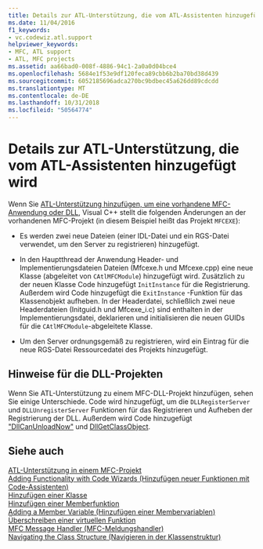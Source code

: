 ```yaml
---
title: Details zur ATL-Unterstützung, die vom ATL-Assistenten hinzugefügt wird
ms.date: 11/04/2016
f1_keywords:
- vc.codewiz.atl.support
helpviewer_keywords:
- MFC, ATL support
- ATL, MFC projects
ms.assetid: aa66bad0-008f-4886-94c1-2a0a0d04bce4
ms.openlocfilehash: 5684e1f53e9df120feca89cbb6b2ba70bd38d439
ms.sourcegitcommit: 6052185696adca270bc9bdbec45a626dd89cdcdd
ms.translationtype: MT
ms.contentlocale: de-DE
ms.lasthandoff: 10/31/2018
ms.locfileid: "50564774"
---
```

# <a name="details-of-atl-support-added-by-the-atl-wizard"></a>Details zur ATL-Unterstützung, die vom ATL-Assistenten hinzugefügt wird

Wenn Sie [ATL-Unterstützung hinzufügen, um eine vorhandene MFC-Anwendung oder DLL](../../mfc/reference/adding-atl-support-to-your-mfc-project.md), Visual C++ stellt die folgenden Änderungen an der vorhandenen MFC-Projekt (in diesem Beispiel heißt das Projekt `MFCEXE`):

- Es werden zwei neue Dateien (einer IDL-Datei und ein RGS-Datei verwendet, um den Server zu registrieren) hinzugefügt.

- In den Hauptthread der Anwendung Header- und Implementierungsdateien Dateien (Mfcexe.h und Mfcexe.cpp) eine neue Klasse (abgeleitet von `CAtlMFCModule`) hinzugefügt wird. Zusätzlich zu der neuen Klasse Code hinzugefügt `InitInstance` für die Registrierung. Außerdem wird Code hinzugefügt die `ExitInstance` -Funktion für das Klassenobjekt aufheben. In der Headerdatei, schließlich zwei neue Headerdateien (Initguid.h und Mfcexe_i.c) sind enthalten in der Implementierungsdatei, deklarieren und initialisieren die neuen GUIDs für die `CAtlMFCModule`-abgeleitete Klasse.

- Um den Server ordnungsgemäß zu registrieren, wird ein Eintrag für die neue RGS-Datei Ressourcedatei des Projekts hinzugefügt.

## <a name="notes-for-dll-projects"></a>Hinweise für die DLL-Projekten

Wenn Sie ATL-Unterstützung zu einem MFC-DLL-Projekt hinzufügen, sehen Sie einige Unterschiede. Code wird hinzugefügt, um die `DLLRegisterServer` und `DLLUnregisterServer` Funktionen für das Registrieren und Aufheben der Registrierung der DLL. Außerdem wird Code hinzugefügt ["DllCanUnloadNow"](../../atl/reference/catldllmodulet-class.md#dllcanunloadnow) und [DllGetClassObject](../../atl/reference/catldllmodulet-class.md#dllgetclassobject).

## <a name="see-also"></a>Siehe auch

[ATL-Unterstützung in einem MFC-Projekt](../../mfc/reference/adding-atl-support-to-your-mfc-project.md)<br/>
[Adding Functionality with Code Wizards (Hinzufügen neuer Funktionen mit Code-Assistenten)](../../ide/adding-functionality-with-code-wizards-cpp.md)<br/>
[Hinzufügen einer Klasse](../../ide/adding-a-class-visual-cpp.md)<br/>
[Hinzufügen einer Memberfunktion](../../ide/adding-a-member-function-visual-cpp.md)<br/>
[Adding a Member Variable (Hinzufügen einer Membervariablen)](../../ide/adding-a-member-variable-visual-cpp.md)<br/>
[Überschreiben einer virtuellen Funktion](../../ide/overriding-a-virtual-function-visual-cpp.md)<br/>
[MFC Message Handler (MFC-Meldungshandler)](../../mfc/reference/adding-an-mfc-message-handler.md)<br/>
[Navigating the Class Structure (Navigieren in der Klassenstruktur)](../../ide/navigating-the-class-structure-visual-cpp.md)
